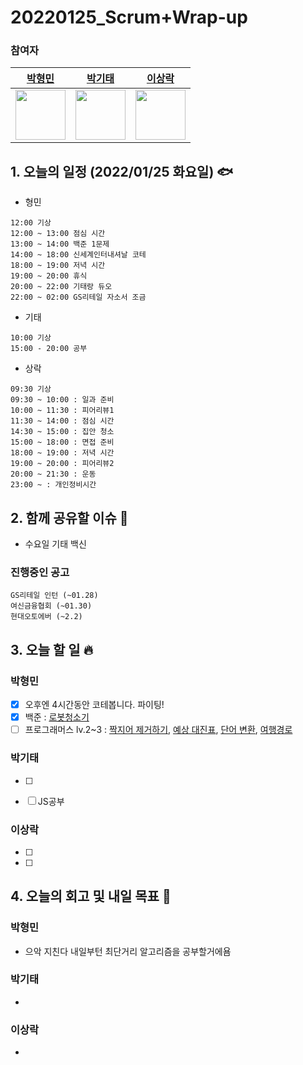 # 20220125_Scrum+Wrap-up

### 참여자

| [박형민](https://github.com/npnppn)  | [박기태](https://github.com/idiot-kitto)   | [이상락](https://github.com/SangRakee)  |
| :------: | :------: | :------:
|<img src="https://github.com/npnppn.png" width="80"> | <img src="https://github.com/idiot-kitto.png" width="80">|<img src="https://github.com/SangRakee.png" width="80">

## 1. 오늘의 일정 (2022/01/25 화요일) 🐟

- 형민
```
12:00 기상
12:00 ~ 13:00 점심 시간
13:00 ~ 14:00 백준 1문제
14:00 ~ 18:00 신세계인터내셔날 코테
18:00 ~ 19:00 저녁 시간
19:00 ~ 20:00 휴식
20:00 ~ 22:00 기태랑 듀오
22:00 ~ 02:00 GS리테일 자소서 조금
```

- 기태
```
10:00 기상
15:00 - 20:00 공부
```

- 상락
```
09:30 기상
09:30 ~ 10:00 : 일과 준비
10:00 ~ 11:30 : 피어리뷰1
11:30 ~ 14:00 : 점심 시간
14:30 ~ 15:00 : 집안 청소
15:00 ~ 18:00 : 면접 준비
18:00 ~ 19:00 : 저녁 시간
19:00 ~ 20:00 : 피어리뷰2
20:00 ~ 21:30 : 운동
23:00 ~ : 개인정비시간 

```

## 2. 함께 공유할 이슈 💌
- 수요일 기태 백신

### 진행중인 공고
```
GS리테일 인턴 (~01.28)
여신금융협회 (~01.30)
현대오토에버 (~2.2)
```



## 3. 오늘 할 일 🔥



### 박형민
- [x] 오후엔 4시간동안 코테봅니다. 파이팅!
- [x] 백준 : [로봇청소기](https://www.acmicpc.net/problem/14503)
- [ ] 프로그래머스 lv.2~3 : [짝지어 제거하기](https://programmers.co.kr/learn/courses/30/lessons/12973), [예상 대진표](https://programmers.co.kr/learn/courses/30/lessons/12985), [단어 변환](https://programmers.co.kr/learn/courses/30/lessons/43163), [여행경로](https://programmers.co.kr/learn/courses/30/lessons/43164)

### 박기태

- [ ] 
- [ ] JS공부



### 이상락
- [ ] 
- [ ] 



## 4. 오늘의 회고 및 내일 목표 🎈


    

### 박형민

- 으악 지친다 내일부턴 최단거리 알고리즘을 공부할거에욤

### 박기태

- 

### 이상락
- 
